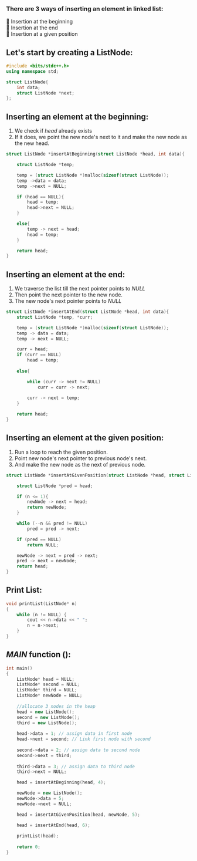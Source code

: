### There are 3 ways of inserting an element in linked list: <br>
🎯 Insertion at the beginning <br>
🎯 Insertion at the end <br>
🎯 Insertion at a given position <br>

## Let's start by creating a ListNode:
```cpp
#include <bits/stdc++.h>
using namespace std;

struct ListNode{
    int data;
    struct ListNode *next;
};
```

## Inserting an element at the beginning: <br>
1. We check if *head* already exists
2. If it does, we point the new node's next to it and make the new node as the new head.

```cpp
struct ListNode *insertAtBeginning(struct ListNode *head, int data){

    struct ListNode *temp;

    temp = (struct ListNode *)malloc(sizeof(struct ListNode));
    temp ->data = data;
    temp ->next = NULL;

    if (head == NULL){
        head = temp;
        head->next = NULL;
    }

    else{
        temp -> next = head;
        head = temp;
    }

    return head;
}
```

## Inserting an element at the end: <br>
1. We traverse the list till the next pointer points to *NULL*
2. Then point the next pointer to the new node.
3. The new node's next pointer points to *NULL*

```cpp
struct ListNode *insertAtEnd(struct ListNode *head, int data){
    struct ListNode *temp, *curr;

    temp = (struct ListNode *)malloc(sizeof(struct ListNode));
    temp -> data = data;
    temp -> next = NULL;

    curr = head;
    if (curr == NULL)  
        head = temp;
    
    else{

        while (curr -> next != NULL)
            curr = curr -> next;
        
        curr -> next = temp;
    }

    return head;
}
```

## Inserting an element at the given position: <br>
1. Run a loop to reach the given position.
2. Point new node's next pointer to previous node's next.
3. And make the new node as the next of previous node.
```cpp
struct ListNode *insertAtGivenPosition(struct ListNode *head, struct ListNode *newNode, int n){

    struct ListNode *pred = head;

    if (n <= 1){
        newNode -> next = head;
        return newNode;
    }

    while (--n && pred != NULL)
        pred = pred -> next;

    if (pred == NULL)
        return NULL;

    newNode -> next = pred -> next;
    pred -> next = newNode;
    return head;
}
```

## Print List:
```cpp
void printList(ListNode* n)
{
    while (n != NULL) {
        cout << n->data << " ";
        n = n->next;
    }
}
```

## *MAIN* function ():
```cpp
int main()
{
    ListNode* head = NULL;
    ListNode* second = NULL;
    ListNode* third = NULL;
    ListNode* newNode = NULL;
  
    //allocate 3 nodes in the heap
    head = new ListNode();
    second = new ListNode();
    third = new ListNode();
  
    head->data = 1; // assign data in first node
    head->next = second; // Link first node with second
  
    second->data = 2; // assign data to second node
    second->next = third;
  
    third->data = 3; // assign data to third node
    third->next = NULL;

    head = insertAtBeginning(head, 4);

    newNode = new ListNode();
    newNode->data = 5;
    newNode->next = NULL;

    head = insertAtGivenPosition(head, newNode, 5);

    head = insertAtEnd(head, 6);
  
    printList(head);
  
    return 0;
}
```
